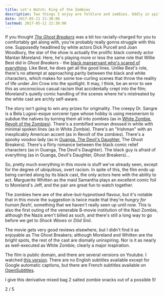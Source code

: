 ```yaml
---
title: Let's Watch: King of the Zombies
description: Two things I enjoy are folklore and zombies. Oddly in spite of the latter I've never been much of a movie fan; being deaf means I'm obliged to use subtitles and since I'm reading anyway, why not just read a book? But I am interested in the origins of the zombies we know and love today, so since it's Zombie Awareness Month, I've decided to embark on a journey of cinematic discovery, if you will, a zomboddysey, of the zombie canon in cinematic history. So let's watch King of the Zombies!
date: 2017-05-11 21:30:00
lastmod: 2017-05-11 21:30:00
---
```


If you thought [_The Ghost Breakers_](/posts/lets-watch-ghost-breakers) was a bit too racially-charged for you to comfortably get along with, you're probably really gonna struggle with this one. Supposedly headlined by white actors Dick Purcell and Joan Woodbury, the star of the show is actually the prolific black comedy actor Mantan Moreland. Here, he's playing more or less the same role that Willie Best did in _Ghost Breakers_ - the [black manservant who's scared of everything](http://www.blackhorrormovies.com/types/). Like Best, he does get all the good lines. Unlike Best's role, there's no attempt at approaching parity between the black and white characters, which makes for some toe-curling scenes that throw the reality of life under Jim Crow into the spotlight. It may, I think, be an error to see this as unconscious casual racism that accidentally crept into the film; Moreland's quietly comic handling of the scenes where he's mistreated by the white cast are archly self-aware.

The story isn't going to win any prizes for originality. The creepy Dr. Sangre is a Bela Lugosi-esque sorcerer type whose hobby is using mesmerism to subdue the natives by turning them all into zombies (as in [White Zombie](/posts/lets-watch-white-zombie), [Revolt of the Zombies](/posts/lets-watch-revolt-of-the-zombies)). There's a zombified woman dressed in white with minimal spoken lines (as in White Zombie). There's an "Irishman" with an inexplicably American accent (as in Revolt of the zombies). There's a spooky voodoo lady (as in [Ouanga, The Devil's Daughter](/posts/lets-watch-ouanga-and-devils-daughter), The Ghost Breakers). There's a flirty romance between the black comic relief characters (as in Ouanga, The Devil's Daughter). The black guy is afraid of everything (as in Ouanga, Devil's Daughter, Ghost Breakers)...

So, pretty much everything in this movie is stuff we've already seen, except for the degree of ubiquitous, overt racism. In spite of this, the film ends up being carried along by its black cast, the only actors here with the ability to act. Marguerite Whitten as the maid Samantha plays an excellent comic foil to Moreland's Jeff, and the pair are great fun to watch together. 

The zombies here are of the alive-but-hypnotised flavour, but it's notable that in this movie the suggestion is twice made that they're _hungry for human flesh!_, something that we haven't really seen up until now. This is also the first outing of the venerable B-movie institution of the Nazi Zombie, although the Nazis aren't billed as such, and there's still a long way to go before we get to _Shock Waves_ or _Död Snö_. 

The movie gets very good reviews elsewhere, but I didn't find it as enjoyable as The Ghost Breakers; although Moreland and Whitten are the bright spots, the rest of the cast are dismally uninspiring. Nor is it as nearly as well-executed as White Zombie, clearly a major inspiration. 

The film is public domain, and there are several versions on Youtube. I watched [this version](https://www.youtube.com/watch?v=m7_gZjyOQdM). There are no English subtitles available except for Google automatic captions, but there are French subtitles available on [OpenSubtitles](https://www.opensubtitles.org/en/subtitles/5175007/king-of-the-zombies-fr). 

I give this derivative mixed bag 2 salted zombie snacks out of a possible 5!

<div class="zombie-stars two-of-five">2 / 5</div>
